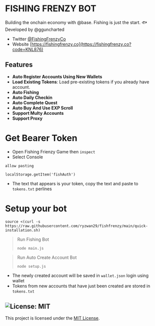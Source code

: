 # FISHING FRENZY BOT

Building the onchain economy with @base. Fishing is just the start. 🐟 Developed by @gguncharted

- Twitter [@FishingFrenzyCo](https://x.com/fishingfrenzyco)
- Website [https://fishingfrenzy.co](https://fishingfrenzy.co?code=KNL876)

## Features

- **Auto Register Accounts Using New Wallets**
- **Load Existing Tokens**: Load pre-existing tokens if you already have account.
- **Auto Fishing**
- **Auto Daily Checkin**
- **Auto Complete Quest**
- **Auto Buy And Use EXP Scroll**
- **Support Multy Accounts**
- **Support Proxy**

# Get Bearer Token
- Open Fishing Frienzy Game then ```inspect```
- Select Console
```
allow pasting
```
```
localStorage.getItem('fishAuth')
```
- The text that appears is your token, copy the text and paste to ``tokens.txt`` perlines

# Setup your bot
```
source <(curl -s https://raw.githubusercontent.com/ryzwan29/fishfrenzy/main/quick-installation.sh)
```
> Run Fishing Bot
> ```
> node main.js
> ```

> Run Auto Create Account Bot
> ```
> node setup.js
> ```
- The newly created account will be saved in ```wallet.json``` login using wallet
- Tokens from new accounts that have just been created are stored in ```tokens.txt```
  
## ![License: MIT](https://img.shields.io/badge/License-MIT-yellow.svg)

This project is licensed under the [MIT License](LICENSE).
